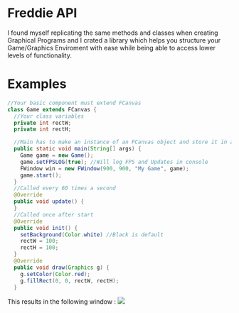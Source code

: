 # Freddie API
I found myself replicating the same methods and classes when creating Graphical Programs and I crated a library which helps you structure your Game/Graphics Enviroment with ease while being able to access lower levels of functionality.


# Examples

```Java
//Your basic component must extend FCanvas
class Game extends FCanvas {
  //Your class variables
  private int rectW;
  private int rectH;

  //Main has to make an instance of an FCanvas object and store it in a Peer
  public static void main(String[] args) {
    Game game = new Game();
    game.setFPSLOG(true); //Will log FPS and Updates in console
    FWindow win = new FWindow(900, 900, "My Game", game);
    game.start();
  }
  //Called every 60 times a second
  @Override
  public void update() {
  }
  //Called once after start
  @Override
  public void init() {
    setBackground(Color.white) //Black is default
    rectW = 100;
    rectH = 100;
  }
  @Override
  public void draw(Graphics g) {
    g.setColor(Color.red);
    g.fillRect(0, 0, rectW, rectH);
  }

```

This results in the following window :
![](./res/FreddieAPI.png)
